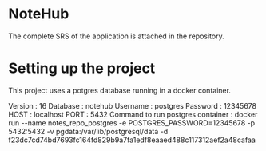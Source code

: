 # NoteHub

The complete SRS of the application is attached in the repository.

# Setting up the project

This project uses a potgres database running in a docker container.

Version : 16
Database : notehub
Username : postgres
Password : 12345678
HOST : localhost
PORT : 5432
Command to run postgres container : docker run --name notes_repo_postgres -e POSTGRES_PASSWORD=12345678 -p 5432:5432 -v pgdata:/var/lib/postgresql/data -d f23dc7cd74bd7693fc164fd829b9a7fa1edf8eaaed488c117312aef2a48cafaa